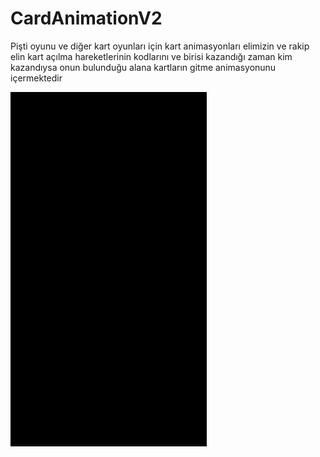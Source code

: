 # CardAnimationV2

Pişti oyunu ve diğer kart oyunları için kart animasyonları elimizin ve rakip elin kart açılma hareketlerinin kodlarını ve birisi kazandığı zaman kim kazandıysa onun bulunduğu alana kartların gitme animasyonunu içermektedir

![](https://github.com/YilmazGursoy/CardAnimationV2/blob/master/New.gif)
